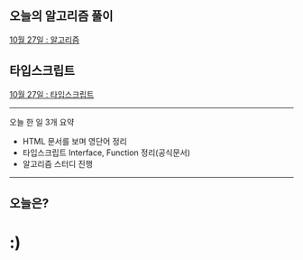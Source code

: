 ## 오늘의 알고리즘 풀이

[10월 27일 : 알고리즘](<https://github.com/dailythm/dailythm-GwonYeong/tree/main/2022/Oct/27(Thu)>)

## 타입스크립트

[10월 27일 : 타입스크립트](https://github.com/kwanyung/Library/tree/main/Langauge/TypeScript)

---

오늘 한 일 3개 요약

-   HTML 문서를 보며 영단어 정리
-   타입스크립트 Interface, Function 정리(공식문서)
-   알고리즘 스터디 진행

---

## 오늘은?

# :)

